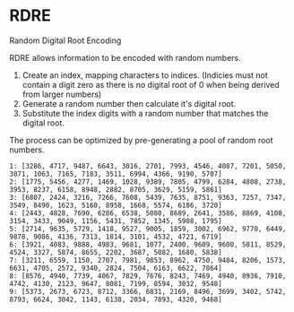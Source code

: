 # RDRE
Random Digital Root Encoding

RDRE allows information to be encoded with random numbers.

1. Create an index, mapping characters to indices. (Indicies must not contain a digit zero as there is no digital root of 0 when being derived from larger numbers)
2. Generate a random number then calculate it's digital root.
3. Substitute the index digits with a random number that matches the digital root.

The process can be optimized by pre-generating a pool of random root numbers.
```
1: [3286, 4717, 9487, 6643, 3016, 2701, 7993, 4546, 4087, 7201, 5050, 3871, 1063, 7165, 7183, 3511, 6994, 4366, 9190, 5707]
2: [1775, 5456, 4277, 1469, 1028, 9389, 7805, 4799, 6284, 4808, 2738, 3953, 8237, 6158, 8948, 2882, 8705, 3629, 5159, 5861]
3: [6807, 2424, 3216, 7266, 7608, 5439, 7635, 8751, 9363, 7257, 7347, 3549, 8490, 1623, 5160, 8958, 1668, 5574, 6186, 3720]
4: [2443, 4828, 7690, 6286, 6538, 5080, 8689, 2641, 3586, 8869, 4108, 3154, 3433, 9049, 1156, 5431, 7852, 1345, 5908, 1795]
5: [2714, 9635, 5729, 1418, 9527, 9005, 1859, 3002, 6962, 9770, 6449, 9878, 9086, 4136, 7313, 1814, 3101, 4532, 4721, 6719]
6: [3921, 4083, 9888, 4983, 9681, 1077, 2400, 9609, 9600, 5811, 8529, 4524, 3327, 5874, 8655, 2202, 3687, 5082, 1680, 5838]
7: [3211, 6559, 1150, 2707, 7981, 9853, 8962, 4750, 9484, 8206, 1573, 6631, 4705, 2572, 9340, 2824, 7504, 6163, 6622, 7864]
8: [8576, 4940, 7739, 4067, 7829, 7676, 8243, 7469, 4940, 8936, 7910, 4742, 4130, 2123, 9647, 8081, 7199, 8594, 3032, 9548]
9: [5373, 2673, 6723, 8712, 3366, 6831, 2169, 8496, 3699, 3402, 5742, 8793, 6624, 3042, 1143, 6138, 2034, 7893, 4320, 9468]
```
